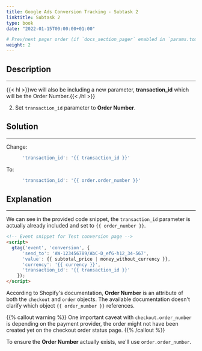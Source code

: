 ```yaml
---
title: Google Ads Conversion Tracking - Subtask 2
linktitle: Subtask 2
type: book
date: "2022-01-15T00:00:00+01:00"

# Prev/next pager order (if `docs_section_pager` enabled in `params.toml`)
weight: 2
---
```


## Description

***

{{< hl >}}we will also be including a new parameter, **transaction_id** which will be the Order Number.{{< /hl >}}
<br />

2. Set `transaction_id` parameter to **Order Number**.   


## Solution

***

Change:
```js
      'transaction_id': '{{ transaction_id }}'  
```
To:
```js
      'transaction_id': '{{ order.order_number }}'     
```

## Explanation

***

We can see in the provided code snippet, the `transaction_id` parameter is actually already included and set to `{{ order_number }}`.

```HTML
<!-- Event snippet for Test conversion page -->  
<script>
  gtag('event', 'conversion', {  
      'send_to': 'AW-123456789/AbC-D_efG-h12_34-567',  
      'value': {{ subtotal_price | money_without_currency }},  
      'currency': '{{ currency }}',  
      'transaction_id': '{{ transaction_id }}'  
    });  
</script> 
```

According to Shopify's documentation, **Order Number** is an attribute of both the `checkout` and `order` objects. The available documentation doesn't clarify which object `{{ order_number }}` references. 

{{% callout warning %}}
One important caveat with `checkout.order_number` is depending on the payment provider, the order might not have been created yet on the checkout order status page.
{{% /callout %}}

To ensure the **Order Number** actually exists, we'll use `order.order_number`.